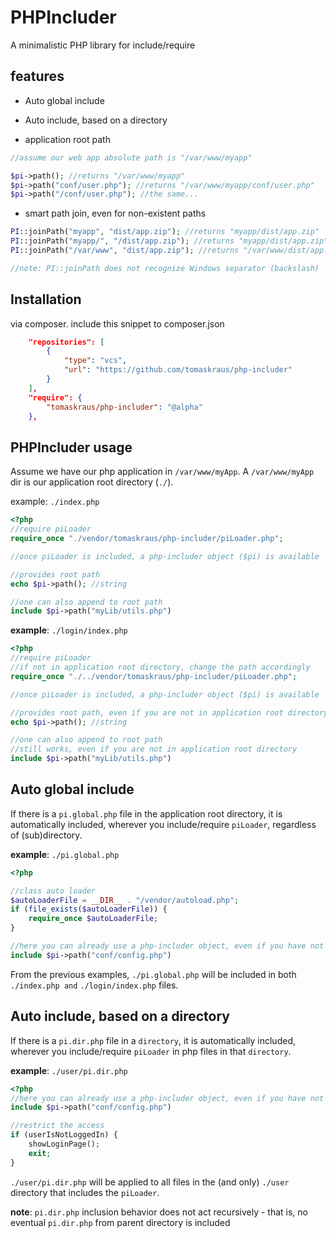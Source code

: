 # PHPIncluder

A minimalistic PHP library for include/require

## features

* Auto global include
* Auto include, based on a directory 

* application root path

```php
//assume our web app absolute path is "/var/www/myapp"

$pi->path(); //returns "/var/www/myapp"
$pi->path("conf/user.php"); //returns "/var/www/myapp/conf/user.php"
$pi->path("/conf/user.php"); //the same...
``` 

* smart path join, even for non-existent paths

```php
PI::joinPath("myapp", "dist/app.zip"); //returns "myapp/dist/app.zip"
PI::joinPath("myapp/", "/dist/app.zip"); //returns "myapp/dist/app.zip"
PI::joinPath("/var/www", "dist/app.zip"); //returns "/var/www/dist/app.zip", preserves a root slash

//note: PI::joinPath does not recognize Windows separator (backslash) 
```

## Installation

via composer. include this snippet to composer.json
```json
    "repositories": [
        {
            "type": "vcs",
            "url": "https://github.com/tomaskraus/php-includer"
        }
    ],
    "require": {        
        "tomaskraus/php-includer": "@alpha"
    },
```

## PHPIncluder usage

Assume we have our php application in `/var/www/myApp`. A `/var/www/myApp` dir is our application root directory (`./`). 

example: `./index.php`
```php
<?php
//require piLoader
require_once "./vendor/tomaskraus/php-includer/piLoader.php";

//once piLoader is included, a php-includer object ($pi) is available

//provides root path
echo $pi->path(); //string

//one can also append to root path
include $pi->path("myLib/utils.php")

```

**example**: `./login/index.php`
```php
<?php
//require piLoader
//if not in application root directory, change the path accordingly
require_once "./../vendor/tomaskraus/php-includer/piLoader.php";

//once piLoader is included, a php-includer object ($pi) is available

//provides root path, even if you are not in application root directory
echo $pi->path(); //string

//one can also append to root path
//still works, even if you are not in application root directory
include $pi->path("myLib/utils.php")

```

## Auto global include

If there is a `pi.global.php` file in the application root directory, it is automatically included, wherever you include/require `piLoader`, regardless of (sub)directory.

**example**: `./pi.global.php`
```php
<?php

//class auto loader
$autoLoaderFile = __DIR__ . "/vendor/autoload.php";
if (file_exists($autoLoaderFile)) {
    require_once $autoLoaderFile;
}

//here you can already use a php-includer object, even if you have not included it 
include $pi->path("conf/config.php")
```

From the previous examples, `./pi.global.php` will be included in both `./index.php and` `./login/index.php` files.

## Auto include, based on a directory

If there is a `pi.dir.php` file in a `directory`, it is automatically included, wherever you include/require `piLoader` in php files in that `directory`.

**example**: `./user/pi.dir.php`
```php
<?php
//here you can already use a php-includer object, even if you have not included the piLoader 
include $pi->path("conf/config.php")

//restrict the access
if (userIsNotLoggedIn) {
    showLoginPage();
    exit;
}
```

`./user/pi.dir.php` will be applied to all files in the (and only) `./user` directory that includes the `piLoader`.

**note**: `pi.dir.php` inclusion behavior does not act recursively - that is, no eventual `pi.dir.php` from parent directory is included
